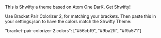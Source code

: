 This is Shwifty a theme based on Atom One DarK. Get Shwifty!

Use Bracket Pair Colorizer 2, for matching your brackets. Then paste this in your settings.json to have the colors match the Shwifty Theme:

"bracket-pair-colorizer-2.colors": ["#56cbf9", "#9ba2ff", "#f9a571"]

